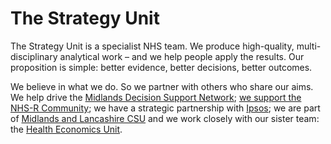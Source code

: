 # The Strategy Unit

The Strategy Unit is a specialist NHS team. We produce high-quality, multi-disciplinary analytical work – and we help people apply the results.
Our proposition is simple: better evidence, better decisions, better outcomes.

We believe in what we do. So we partner with others who share our aims.
We help drive the [Midlands Decision Support Network](https://www.midlandsdecisionsupport.nhs.uk/);
[we support the NHS-R Community](https://nhsrcommunity.com/);
we have a strategic partnership with [Ipsos](https://www.ipsos.com/ipsos-mori/en-uk);
we are part of [Midlands and Lancashire CSU](https://www.midlandsandlancashirecsu.nhs.uk/) and we work closely with our sister team: the [Health Economics Unit](https://healtheconomicsunit.nhs.uk/).

